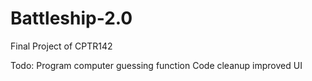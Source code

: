 # Battleship-2.0
Final Project of CPTR142

Todo:
Program computer guessing function
Code cleanup
improved UI

